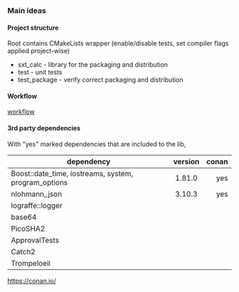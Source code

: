 ### Main ideas
#### Project structure
Root contains CMakeLists wrapper (enable/disable tests, set compiler flags applied project-wise)
- sxt_calc - library for the packaging and distribution
- test - unit tests
- test_package - verify correct packaging and distribution

#### Workflow
[workflow](docs/steps.md)


#### 3rd party dependencies
With "yes" marked dependencies that are included to the lib,

| dependency                            |    version    | conan |
|---------------------------------------|:-------------:|------:|
| Boost::date_time, iostreams, system, program_options | 1.81.0 |   yes |
| nlohmann_json                         |   3.10.3    |   yes |
| lograffe::logger                      |       |       |
| base64                                |       |       |
| PicoSHA2                              |       |       |
| ApprovalTests                         |       |       |
| Catch2                                |       |       |
| Trompeloeil                           |       |       |

https://conan.io/